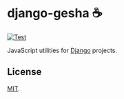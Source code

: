 # django-gesha ☕

[![Test](https://github.com/ely-as/django-gesha/actions/workflows/test.yml/badge.svg?branch=main)](https://github.com/ely-as/django-gesha/actions/workflows/test.yml)

JavaScript utilities for [Django](https://www.djangoproject.com/) projects.

## License

[MIT](https://github.com/ely-as/django-gesha/blob/main/LICENSE).
